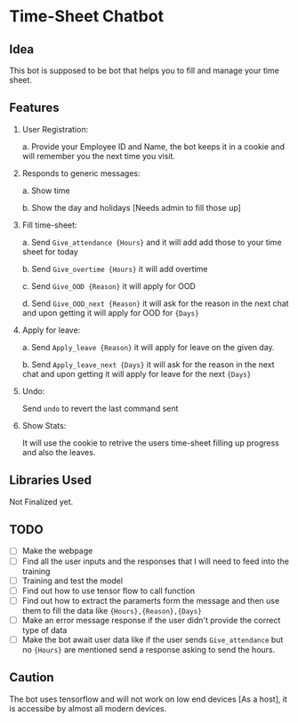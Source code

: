 # Time-Sheet Chatbot

## Idea

This bot is supposed to be bot that helps you to fill and manage your time sheet.

## Features

1. User Registration:

    a. Provide your Employee ID and Name, the bot keeps it in a cookie and will remember you the next time you visit.

2. Responds to generic messages:

    a. Show time

    b. Show the day and holidays [Needs admin to fill those up]

3. Fill time-sheet:

    a. Send `Give_attendance {Hours}` and it will add add those to your time sheet for today

    b. Send `Give_overtime {Hours}` it will add overtime

    c. Send `Give_OOD {Reason}` it will apply for OOD

    d. Send `Give_OOD_next {Reason}` it will ask for the reason in the next chat and upon getting it will apply for OOD for `{Days}`

4. Apply for leave:

    a. Send `Apply_leave {Reason}` it will apply for leave on the given day.

    b. Send `Apply_leave_next {Days}` it will ask for the reason in the next chat and upon getting it will apply for leave for the next `{Days}`

5. Undo:

    Send `undo` to revert the last command sent

6. Show Stats:

    It will use the cookie to retrive the users time-sheet filling up progress and also the leaves.

## Libraries Used

 Not Finalized yet.

## TODO

- [ ] Make the webpage
- [ ] Find all the user inputs and the responses that I will need to feed into the training
- [ ] Training and test the model
- [ ] Find out how to use tensor flow to call function
- [ ] Find out how to extract the paramerts form the message and then use them to fill the data like `{Hours},{Reason},{Days}`
- [ ] Make an error message response if the user didn't provide the correct type of data
- [ ] Make the bot await user data like if the user sends `Give_attendance` but no `{Hours}` are mentioned send a response asking to send the hours.

## Caution

The bot uses tensorflow and will not work on low end devices [As a host], it is accessibe by almost all modern devices.
